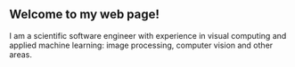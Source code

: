 ## Welcome to my web page!

I am a scientific software engineer with experience in visual computing and applied machine learning: image processing, computer vision and other areas.
